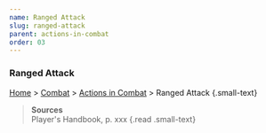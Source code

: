 ```yaml
---
name: Ranged Attack
slug: ranged-attack
parent: actions-in-combat
order: 03
---
```

### Ranged Attack
[Home](dm-operations-center) > [Combat](combat) > [Actions in Combat](actions-in-combat) > Ranged Attack {.small-text}

> **Sources** <br/>
> Player's Handbook, p. xxx
{.read .small-text}